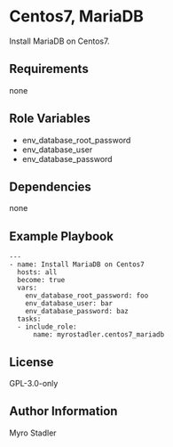 Centos7, MariaDB
================

Install MariaDB on Centos7.

Requirements
------------

none

Role Variables
--------------

- env_database_root_password
- env_database_user
- env_database_password

Dependencies
------------

none

Example Playbook
----------------

```
---
- name: Install MariaDB on Centos7
  hosts: all
  become: true
  vars:
    env_database_root_password: foo
    env_database_user: bar
    env_database_password: baz
  tasks:
  - include_role: 
      name: myrostadler.centos7_mariadb
```

License
-------

GPL-3.0-only

Author Information
------------------

Myro Stadler